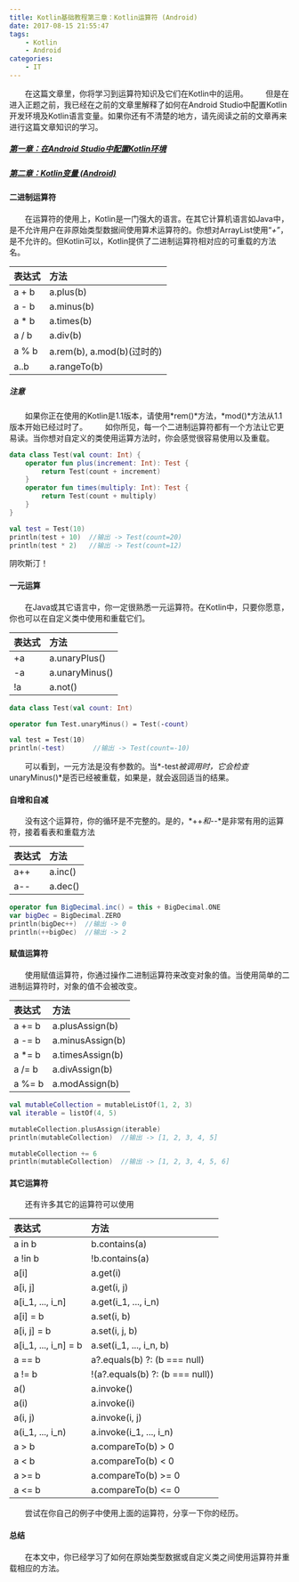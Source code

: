 ```yaml
---
title: Kotlin基础教程第三章：Kotlin运算符 (Android)
date: 2017-08-15 21:55:47
tags: 
    - Kotlin
    - Android
categories:
    - IT
---
```

&#8195;&#8195;在这篇文章里，你将学习到运算符知识及它们在Kotlin中的运用。
&#8195;&#8195;但是在进入正题之前，我已经在之前的文章里解释了如何在Android Studio中配置Kotlin开发环境及Kotlin语言变量。如果你还有不清楚的地方，请先阅读之前的文章再来进行这篇文章知识的学习。
##### [第一章：在Android Studio中配置Kotlin环境][1]
##### [第二章：Kotlin变量 (Android)][2]
#### 二进制运算符
&#8195;&#8195;在运算符的使用上，Kotlin是一门强大的语言。在其它计算机语言如Java中，是不允许用户在非原始类型数据间使用算术运算符的。你想对ArrayList使用“*+*”，是不允许的。但Kotlin可以，Kotlin提供了二进制运算符相对应的可重载的方法名。

| 表达式   | 方法                       |
| :------- | :-------------------------|
| a + b   | a.plus(b)                 |
| a - b   | a.minus(b)                |
| a * b   | a.times(b)                |
| a / b   | a.div(b)                  |
| a % b   | a.rem(b), a.mod(b)(过时的) |
| a..b    | a.rangeTo(b)              |
##### 注意
&#8195;&#8195;如果你正在使用的Kotlin是1.1版本，请使用*rem()*方法，*mod()*方法从1.1版本开始已经过时了。
&#8195;&#8195;如你所见，每一个二进制运算符都有一个方法让它更易读。当你想对自定义的类使用运算方法时，你会感觉很容易使用以及重载。
``` kotlin
data class Test(val count: Int) {
    operator fun plus(increment: Int): Test {
        return Test(count + increment)
    }
    operator fun times(multiply: Int): Test {
        return Test(count + multiply)
    }
}

val test = Test(10)
println(test + 10)  //输出 -> Test(count=20)
println(test * 2)   //输出 -> Test(count=12)
```
<!-- more -->
阴吹斯汀！
#### 一元运算
&#8195;&#8195;在Java或其它语言中，你一定很熟悉一元运算符。在Kotlin中，只要你愿意，你也可以在自定义类中使用和重载它们。

| 表达式   | 方法                |
| :------- | :------------------|
| +a   | a.unaryPlus()          |
| -a   | a.unaryMinus()         |
| !a   | a.not()                |

``` kotlin
data class Test(val count: Int)

operator fun Test.unaryMinus() = Test(-count)

val test = Test(10)
println(-test)       //输出 -> Test(count=-10)
```
&#8195;&#8195;可以看到，一元方法是没有参数的。当*-test*被调用时，它会检查*unaryMinus()*是否已经被重载，如果是，就会返回适当的结果。
#### 自增和自减
&#8195;&#8195;没有这个运算符，你的循环是不完整的。是的，*++*和*--*是非常有用的运算符，接着看表和重载方法

| 表达式   | 方法                |
| :------- | :------------------|
| a++   | a.inc()         |
| a--   | a.dec()         |
``` kotlin
operator fun BigDecimal.inc() = this + BigDecimal.ONE
var bigDec = BigDecimal.ZERO
println(bigDec++)  //输出 -> 0
println(++bigDec)  //输出 -> 2
```
#### 赋值运算符
&#8195;&#8195;使用赋值运算符，你通过操作二进制运算符来改变对象的值。当使用简单的二进制运算符时，对象的值不会被改变。

| 表达式   | 方法                       |
| :------- | :-------------------------|
| a += b   | a.plusAssign(b)                 |
| a -= b   | a.minusAssign(b)                |
| a *= b   | a.timesAssign(b)                |
| a /= b   | a.divAssign(b)                  |
| a %= b   | a.modAssign(b)                  |
``` kotlin
val mutableCollection = mutableListOf(1, 2, 3)
val iterable = listOf(4, 5)

mutableCollection.plusAssign(iterable)
println(mutableCollection)  //输出 -> [1, 2, 3, 4, 5]

mutableCollection += 6
println(mutableCollection)  //输出 -> [1, 2, 3, 4, 5, 6]
```
#### 其它运算符
&#8195;&#8195;还有许多其它的运算符可以使用

| 表达式   | 方法                       |
| :------- | :-------------------------|
| a in b   | b.contains(a)                 |
| a !in b   | !b.contains(a)                |
| a[i]  | a.get(i)                |
| a[i, j]   | a.get(i, j)                 |
| a[i_1, ..., i_n]   | a.get(i_1, ..., i_n) |
| a[i] = b   | a.set(i, b)              |
| a[i, j] = b   | a.set(i, j, b)              |
| a[i_1, ..., i_n] = b   | a.set(i_1, ..., i_n, b)              |
| a == b   | a?.equals(b) ?: (b === null)              |
| a != b   | !(a?.equals(b) ?: (b === null))              |
| a()   | a.invoke()              |
| a(i)   | a.invoke(i)              |
| a(i, j)   | a.invoke(i, j)              |
| a(i_1, ..., i_n)   | a.invoke(i_1, ..., i_n)              |
| a > b   | a.compareTo(b) > 0             |
| a < b   | a.compareTo(b) < 0              |
| a >= b   | a.compareTo(b) >= 0              |
| a <= b   | a.compareTo(b) <= 0              |

&#8195;&#8195;尝试在你自己的例子中使用上面的运算符，分享一下你的经历。
#### 总结
&#8195;&#8195;在本文中，你已经学习了如何在原始类型数据或自定义类之间使用运算符并重载相应的方法。


[1]: https://chuyao.github.io/2017/08/10/kotlin-android-tutorial-1/
[2]: https://chuyao.github.io/2017/08/13/kotlin-android-tutorial-2/
